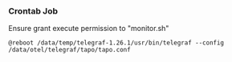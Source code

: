 ### Crontab Job
Ensure grant execute permission to "monitor.sh"
```
@reboot /data/temp/telegraf-1.26.1/usr/bin/telegraf --config /data/otel/telegraf/tapo/tapo.conf
```
